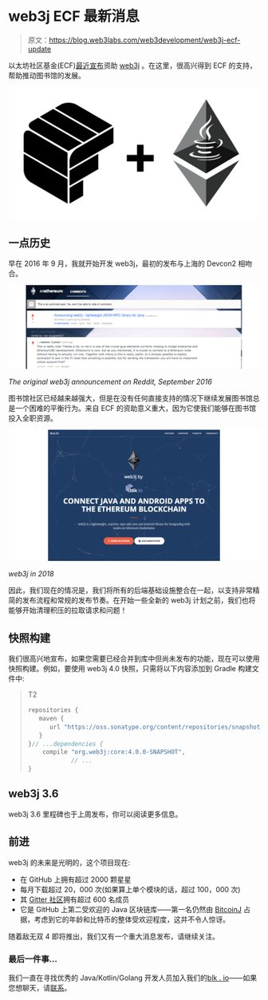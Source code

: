 # web3j ECF 最新消息

> 原文：<https://blog.web3labs.com/web3development/web3j-ecf-update>

以太坊社区基金(ECF)[最近宣布](https://medium.com/ecf-review/meet-the-grantees-ecf-class-of-2018-part-ii-ff46a284a0b1)资助 [web3j](https://github.com/web3j/web3j) 。在这里，很高兴得到 ECF 的支持，帮助推动图书馆的发展。

![_ECF web3j Blog 2](img/4abc331a57fd807453a6d962f6410853.png)

## 一点历史

早在 2016 年 9 月，我就开始开发 web3j，最初的发布与上海的 Devcon2 相吻合。

![reddit ecf blog](img/ac9c15495349e85c1041619890051931.png)

*The original web3j announcement on Reddit, September 2016*

图书馆社区已经越来越强大，但是在没有任何直接支持的情况下继续发展图书馆总是一个困难的平衡行为。来自 ECF 的资助意义重大，因为它使我们能够在图书馆投入全职资源。

![web3j2018](img/6a1bfca2533fef660362ae42b2263a95.png)

*web3j in 2018*

因此，我们现在的情况是，我们将所有的后端基础设施整合在一起，以支持非常精简的发布流程和常规的发布节奏。在开始一些全新的 web3j 计划之前，我们也将能够开始清理积压的拉取请求和问题！

## 快照构建

我们很高兴地宣布，如果您需要已经合并到库中但尚未发布的功能，现在可以使用快照构建。例如，要使用 web3j 4.0 快照，只需将以下内容添加到 Gradle 构建文件中:

> T2
> 
> ```java
> repositories {
>    maven {
>       url "https://oss.sonatype.org/content/repositories/snapshots"
>    }
> }// ...dependencies {
>     compile "org.web3j:core:4.0.0-SNAPSHOT",
>             // ...
> }
> ```

## web3j 3.6

web3j 3.6 里程碑也于上周发布，你可以阅读更多信息。

## 前进

web3j 的未来是光明的，这个项目现在:

*   在 GitHub 上拥有超过 2000 颗星星
*   每月下载超过 20，000 次(如果算上单个模块的话，超过 100，000 次)
*   其 [Gitter 社区](https://gitter.im/web3j/web3j)拥有超过 600 名成员
*   它是 GitHub 上第二受欢迎的 Java 区块链库——第一名仍然由 [BitcoinJ](https://github.com/bitcoinj/bitcoinj) 占据，考虑到它的年龄和比特币的整体受欢迎程度，这并不令人惊讶。

随着敌无双 4 即将推出，我们又有一个重大消息发布，请继续关注。

### 最后一件事…

我们一直在寻找优秀的 Java/Kotlin/Golang 开发人员加入我们的[blk . io](https://blk.io/)——如果您想聊天，请[联系](mailto:hi@web3labs.com)。